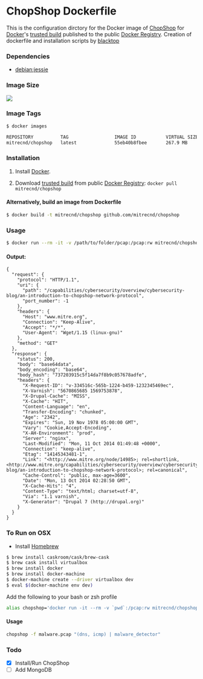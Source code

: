 ChopShop Dockerfile
==================

This is the configuration dirctory for the Docker image of [ChopShop](https://github.com/MITRECND/chopshop) for [Docker](https://www.docker.io/)'s [trusted build](https://index.docker.io/u/mitrecnd/chopshop/) published to the public [Docker Registry](https://index.docker.io/). Creation of dockerfile and installation scripts by [blacktop](https://github.com/blacktop)

### Dependencies
* [debian:jessie](https://index.docker.io/_/debian/)

### Image Size
[![](https://badge.imagelayers.io/mitrecnd/chopshop:latest.svg)](https://imagelayers.io/?images=mitrecnd/chopshop:latest 'Get your own badge on imagelayers.io')

### Image Tags
```bash
$ docker images

REPOSITORY          TAG                 IMAGE ID           VIRTUAL SIZE
mitrecnd/chopshop   latest              55eb40b8fbee       267.9 MB
```

### Installation

1. Install [Docker](https://www.docker.io/).

2. Download [trusted build](https://index.docker.io/u/mitrecnd/chopshop/) from public [Docker Registry](https://index.docker.io/): `docker pull mitrecnd/chopshop`

#### Alternatively, build an image from Dockerfile
```bash
$ docker build -t mitrecnd/chopshop github.com/mitrecnd/chopshop
```
### Usage
```bash
$ docker run --rm -it -v /path/to/folder/pcap:/pcap:rw mitrecnd/chopshop -f my.pcap "http | http_extractor"
```
#### Output:
```
{
  "request": {
    "protocol": "HTTP/1.1",
    "uri": {
      "path": "/capabilities/cybersecurity/overview/cybersecurity-blog/an-introduction-to-chopshop-network-protocol",
      "port_number": -1
    },
    "headers": {
      "Host": "www.mitre.org",
      "Connection": "Keep-Alive",
      "Accept": "*/*",
      "User-Agent": "Wget/1.15 (linux-gnu)"
    },
    "method": "GET"
  },
  "response": {
    "status": 200,
    "body": "base64data",
    "body_encoding": "base64",
    "body_hash": "737203915c5f14da7f8b9c057678adfe",
    "headers": {
      "X-Request-ID": "v-334516c-565b-1224-b459-1232345469ec",
      "X-Varnish": "5670865685 1569753878",
      "X-Drupal-Cache": "MISS",
      "X-Cache": "HIT",
      "Content-Language": "en",
      "Transfer-Encoding": "chunked",
      "Age": "2342",
      "Expires": "Sun, 19 Nov 1978 05:00:00 GMT",
      "Vary": "Cookie,Accept-Encoding",
      "X-AH-Environment": "prod",
      "Server": "nginx",
      "Last-Modified": "Mon, 11 Oct 2014 01:49:48 +0000",
      "Connection": "keep-alive",
      "Etag": "14145343481-1",
      "Link": "<http://www.mitre.org/node/14985>; rel=shortlink,<http://www.mitre.org/capabilities/cybersecurity/overview/cybersecurity-blog/an-introduction-to-chopshop-network-protocol>; rel=canonical",
      "Cache-Control": "public, max-age=3600",
      "Date": "Mon, 13 Oct 2014 02:28:50 GMT",
      "X-Cache-Hits": "4",
      "Content-Type": "text/html; charset=utf-8",
      "Via": "1.1 varnish",
      "X-Generator": "Drupal 7 (http://drupal.org)"
    }
  }
}
```

### To Run on OSX
 - Install [Homebrew](http://brew.sh)

```bash
$ brew install caskroom/cask/brew-cask
$ brew cask install virtualbox
$ brew install docker
$ brew install docker-machine
$ docker-machine create --driver virtualbox dev
$ eval $(docker-machine env dev)
```
Add the following to your bash or zsh profile

```bash
alias chopshop='docker run -it --rm -v `pwd`:/pcap:rw mitrecnd/chopshop $@'
```
#### Usage

```bash
chopshop -f malware.pcap "(dns, icmp) | malware_detector"
```

### Todo
- [x] Install/Run ChopShop
- [ ] Add MongoDB
